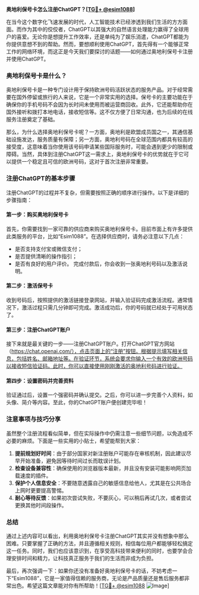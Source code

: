 **奥地利保号卡怎么注册ChatGPT？[[TG💪+ @esim1088](https://t.me/s/esim1088)]**

在当今这个数字化飞速发展的时代，人工智能技术已经渗透到我们生活的方方面面。而作为其中的佼佼者，ChatGPT以其强大的自然语言处理能力赢得了全球用户的喜爱。无论你是想提升工作效率，还是单纯为了娱乐消遣，ChatGPT都能为你提供意想不到的帮助。然而，要想顺利使用ChatGPT，首先得有一个能够正常工作的网络环境，而这正是今天我们要探讨的话题——如何通过奥地利保号卡注册并使用ChatGPT。

### 奥地利保号卡是什么？

奥地利保号卡是一种专门设计用于保持欧洲号码活跃状态的服务产品。对于经常需要在国外停留或旅行的人来说，它是一个非常实用的选择。保号卡的主要功能在于确保你的手机号码不会因为长时间未使用而被运营商回收。此外，它还能帮助你在国外接听和拨打本地电话，接收短信等。这不仅方便了日常沟通，也为后续的在线服务注册奠定了基础。

那么，为什么选择奥地利保号卡呢？一方面，奥地利是欧盟成员国之一，其通信基础设施发达，服务质量有保障；另一方面，奥地利号码在全球范围内都具有较高的接受度，这意味着当你使用该号码申请某些国际服务时，可能会遇到更少的限制或障碍。当然，具体到注册ChatGPT这一需求上，奥地利保号卡的优势就在于它可以提供一个稳定且可信的欧洲号码，这对于首次注册非常重要。

### 注册ChatGPT的基本步骤

注册ChatGPT的过程并不复杂，但需要按照正确的顺序进行操作。以下是详细的步骤指南：

#### 第一步：购买奥地利保号卡
首先，你需要找到一家可靠的供应商来购买奥地利保号卡。目前市面上有许多提供此类服务的平台，比如“Esim1088”。在选择供应商时，请务必注意以下几点：
- 是否支持支付宝或微信支付；
- 是否提供清晰的操作指引；
- 是否有良好的用户评价。
完成付款后，你会收到一张奥地利号码以及激活说明。

#### 第二步：激活保号卡
收到号码后，按照提供的激活链接登录网站，并输入验证码完成激活流程。通常情况下，激活过程只需几分钟即可完成。激活成功后，你的号码就已经处于可用状态了。

#### 第三步：注册ChatGPT账户
接下来就是最关键的一步——注册ChatGPT账户。打开ChatGPT官方网站（https://chat.openai.com/），点击页面上的“注册”按钮。根据提示填写相关信息，包括姓名、邮箱地址等。在验证环节，系统会要求你输入一个有效的欧洲号码以接收短信验证码。此时，你可以直接使用刚刚激活的奥地利号码进行验证。

#### 第四步：设置密码并完善资料
验证通过后，设置一个强密码并确认提交。之后，你可以进一步完善个人资料，如头像、简介等内容。至此，你的ChatGPT账户便创建完毕啦！

### 注意事项与技巧分享

虽然整个注册流程看似简单，但在实际操作中仍需注意一些细节问题，以免造成不必要的麻烦。下面是一些实用的小贴士，希望能帮到大家：

1. **提前规划好时间**：由于部分国家对新注册账户可能存在审核机制，因此建议尽早开始准备，避免因等待时间过长而耽误计划。
2. **检查设备兼容性**：确保使用的浏览器版本最新，并且没有安装可能影响网页加载速度的插件。
3. **保护个人信息安全**：不要随意透露自己的敏感信息给他人，尤其是在公共场合上网时更要提高警惕。
4. **耐心等待反馈**：如果初次尝试失败，不要灰心，可以稍后再试几次，或者尝试更换其他时间段操作。

### 总结

通过上述内容可以看出，利用奥地利保号卡注册ChatGPT其实并没有想象中那么困难。只要掌握了正确的方法，并且遵循相关规则，相信每位用户都能够轻松搞定这一任务。同时，我们也应该意识到，在享受高科技带来便利的同时，也要学会合理安排时间和精力，让科技真正服务于我们的生活而非成为负担。

最后，再次强调一下：如果你还没有准备好奥地利保号卡的话，不妨考虑一下“Esim1088”，它是一家值得信赖的服务商，无论是产品质量还是售后服务都非常出色。希望这篇文章能对你有所帮助！[[TG💪+ @esim1088](https://t.me/s/esim1088) ![Image](https://i.postimg.cc/4NQfJmqS/Snipaste-2025-05-13-00-14-12.png)]